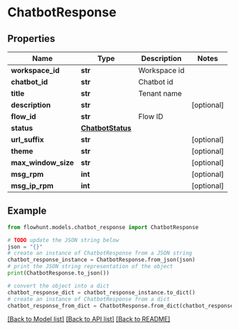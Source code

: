 # ChatbotResponse


## Properties

Name | Type | Description | Notes
------------ | ------------- | ------------- | -------------
**workspace_id** | **str** | Workspace id | 
**chatbot_id** | **str** | Chatbot id | 
**title** | **str** | Tenant name | 
**description** | **str** |  | [optional] 
**flow_id** | **str** | Flow ID | 
**status** | [**ChatbotStatus**](ChatbotStatus.md) |  | 
**url_suffix** | **str** |  | [optional] 
**theme** | **str** |  | [optional] 
**max_window_size** | **str** |  | [optional] 
**msg_rpm** | **int** |  | [optional] 
**msg_ip_rpm** | **int** |  | [optional] 

## Example

```python
from flowhunt.models.chatbot_response import ChatbotResponse

# TODO update the JSON string below
json = "{}"
# create an instance of ChatbotResponse from a JSON string
chatbot_response_instance = ChatbotResponse.from_json(json)
# print the JSON string representation of the object
print(ChatbotResponse.to_json())

# convert the object into a dict
chatbot_response_dict = chatbot_response_instance.to_dict()
# create an instance of ChatbotResponse from a dict
chatbot_response_from_dict = ChatbotResponse.from_dict(chatbot_response_dict)
```
[[Back to Model list]](../README.md#documentation-for-models) [[Back to API list]](../README.md#documentation-for-api-endpoints) [[Back to README]](../README.md)


